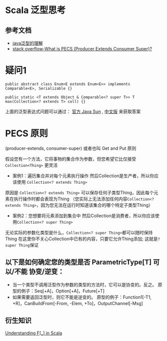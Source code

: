 # Scala 泛型思考
## 参考文档
- [java泛型的理解](http://hongjiang.info/java-generics/)
- [stack overflow-What is PECS (Producer Extends Consumer Super)?](https://stackoverflow.com/questions/2723397/what-is-pecs-producer-extends-consumer-super?rq=1)
# 疑问1

`public abstract class Enum<E extends Enum<E>> implements Comparable<E>, Serializable {}`
                
`public static <T extends Object & Comparable<? super T>> T max(Collection<? extends T> coll) {}`

上面的泛型表达式问题可以通过： [官方 Java Sun](http://java.sun.com/j2se/1.5/pdf/generics-tutorial.pdf) , [中文版](http://blog.csdn.net/explorers/archive/2005/08/15/454837.aspx) 来获取答案

# PECS 原则
 (producer-extends, consumer-super) 或者也叫 Get and Put 原则
 
假设您有一个方法，它将事物的集合作为参数，但您希望它比仅接受 `Collection<Thing>` 更灵活 

- 案例1：遍历集合并对每个元素执行操作
然后Collection是生产者，所以你应该使用 `Collection<? extends Thing>`

原因是 `Collection<? extends Thing>` 可以保存任何子类型Thing，因此每个元素在执行操作时都会表现为Thing
（您实际上无法添加任何内容`Collection<? extends Thing>`，因为您无法在运行时知道该集合的哪个特定子类型Thing）

- 案例2：您想要将元素添加到集合中
然后Collection是消费者，所以你应该使用`Collection<? super Thing>`

无论实际的参数化类型是什么，`Collection<? super Thing>`都可以随时保持Thing
在这里你不关心Collection中已有的内容，只要它允许Thing添加; 这就是`? super Thing`保证

## 以下是如何确定您的类型是否 ParametricType[T] 可以/不能 协变/逆变：
- 当一个类型不调用泛型作为参数的类型的方法时，它可以是协变的。反之。
原型的例子：Seq[+A]，Option[+A]，Future[+T]
- 如果需要返回泛型时，则它不能是逆变的。
原型的例子：Function1[-T1, +R]，CanBuildFrom[-From, -Elem, +To]，OutputChannel[-Msg]

## 衍生知识

[Understanding F[_] in Scala](https://medium.com/bigpanda-engineering/understanding-f-in-scala-4bec5996761f)